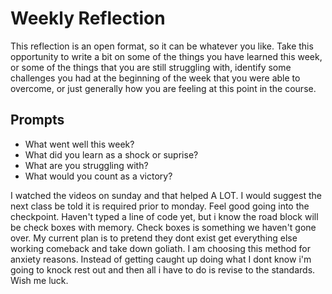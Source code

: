 # Weekly Reflection
This reflection is an open format, so it can be whatever you like. Take this opportunity to write a bit on some of the things you have learned this week, or some of the things that you are still struggling with, identify some challenges you had at the beginning of the week that you were able to overcome, or just generally how you are feeling at this point in the course.

## Prompts
- What went well this week?
- What did you learn as a shock or suprise?
- What are you struggling with?
- What would you count as a victory?



I watched the videos on sunday and that helped A LOT. I would suggest the next class be told it is required prior to monday. Feel good going into the checkpoint. Haven't typed a line of code yet, but i know the road block will be check boxes with memory. Check boxes is something we haven't gone over. My current plan is to pretend they dont exist get everything else working comeback and take down goliath. I am choosing this method for anxiety reasons. Instead of getting caught up doing what I dont know i'm going to knock rest out and then all i have to do is revise to the standards. Wish me luck. 
